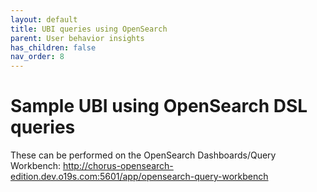 ```yaml
---
layout: default
title: UBI queries using OpenSearch
parent: User behavior insights
has_children: false
nav_order: 8
---
```


# Sample UBI using OpenSearch DSL queries

These can be performed on the OpenSearch Dashboards/Query Workbench: 
http://chorus-opensearch-edition.dev.o19s.com:5601/app/opensearch-query-workbench
